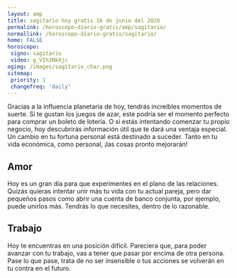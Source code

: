 ```yaml
---
layout: amp
title: sagitario hoy gratis 16 de junio del 2020 
permalink: /horoscopo-diario-gratis/amp/sagitario/
normallink: /horoscopo-diario-gratis/sagitario/
home: FALSE
horoscopo:
 signo: sagitario
 video: g_VIh3NkXjc
ogimg: /images/sagitario_char.png
sitemap:
 priority: 1
 changefreq: 'daily'
---
```



Gracias a la influencia planetaria de hoy, tendrás increíbles momentos de suerte. Si te gustan los juegos de azar, este podría ser el momento perfecto para comprar un boleto de lotería. O si estás intentando comenzar tu propio negocio, hoy descubrirás información útil que te dará una ventaja especial. Un cambio en tu fortuna personal está destinado a suceder. Tanto en tu vida económica, como personal, ¡las cosas pronto mejorarán!

## Amor

Hoy es un gran día para que experimentes en el plano de las relaciones. Quizás quieras intentar unir más tu vida con tu actual pareja, pero dar pequeños pasos como abrir una cuenta de banco conjunta, por ejemplo, puede unirlos más. Tendrás lo que necesites, dentro de lo razonable.

## Trabajo

Hoy te encuentras en una posición difícil. Pareciera que, para poder avanzar con tu trabajo, vas a tener que pasar por encima de otra persona. Pase lo que pase, trata de no ser insensible o tus acciones se volverán en tu contra en el futuro.